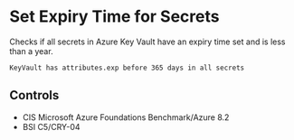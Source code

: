 # Set Expiry Time for Secrets

Checks if all secrets in Azure Key Vault have an expiry time set and is less than a year.

```ccl
KeyVault has attributes.exp before 365 days in all secrets
```

## Controls

* CIS Microsoft Azure Foundations Benchmark/Azure 8.2
* BSI C5/CRY-04
